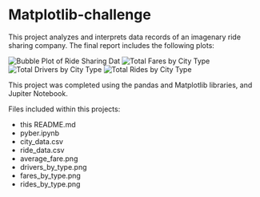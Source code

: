# Matplotlib-challenge
This project analyzes and interprets data records of an imagenary ride sharing company. 
The final report includes the following plots:

![Bubble Plot of Ride Sharing Dat](Matplotlib-challenge/average_fare.png)
![Total Fares by City Type](Matplotlib-challenge/fares_by_type.png)
![Total Drivers by City Type](Matplotlib-challenge/drivers_by_type.png)
![Total Rides by City Type](Matplotlib-challenge/rides_by_type.png)


This project was completed using the pandas and Matplotlib libraries, and Jupiter Notebook.

Files included within this projects:

* this README.md
* pyber.ipynb 
* city_data.csv  
* ride_data.csv 
* average_fare.png
* drivers_by_type.png
* fares_by_type.png
* rides_by_type.png